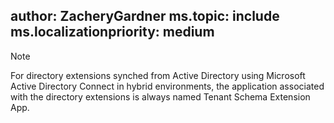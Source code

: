 author: ZacheryGardner
ms.topic: include
ms.localizationpriority: medium
---

<!-- markdownlint-disable MD041-->

> [!NOTE]
> For directory extensions synched from Active Directory using Microsoft Active Directory Connect in hybrid environments, the application associated with the directory extensions is always named Tenant Schema Extension App.
